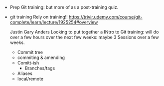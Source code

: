  - Prep Git training: but more of as a post-training quiz.


 - git training
 Rely on training!!
	https://trivir.udemy.com/course/git-complete/learn/lecture/1925254#overview

	Justin
	Gary
	Anders
	Looking to put together a INtro to Git training: will do over a few hours over the next few weeks: maybe 3 Sessions over a few weeks.
	- Commit tree
	- commiting & amending
	- Comitt-ish
		- Branches/tags
	- Aliases
	- local/remote


